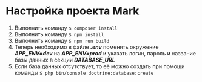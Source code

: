 # Настройка проекта Mark
1. Выполнить команду ```$ composer install```
2. Выполнить команду ```$ npm install```
3. Выполнить команду ```$ npm run build```
4. Теперь необходимо в файле ***.env*** поменять окружение ***APP_ENV=dev*** на ***APP_ENV=prod*** и указать логин, пароль и название базы данных в секции ***DATABASE_URL***
5. Если база данных отсутствует, то её можно создать при помощи команды ```$ php bin/console doctrine:database:create```